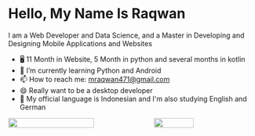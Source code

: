 # Hello, My Name Is Raqwan

I am a Web Developer and Data Science, and a Master in Developing and Designing Mobile Applications and Websites

- 🖥 11 Month in Website, 5 Month in python and several months in kotlin
- 📱 I’m currently learning Python and Android
- 📫 How to reach me: mraqwan471@gmail.com
- 😄 Really want to be a desktop developer
- 💬 My official language is Indonesian and I'm also studying English and German

<p style="display:flex">

 <img src="https://github-readme-stats.vercel.app/api?username=Rqwannn&show_icons=true&theme=tokyonight&bg_color=ffffff" width="59%">

  <img src="https://github-readme-stats.vercel.app/api/top-langs/?username=Rqwannn&theme=tokyonight&hide_langs_below=1&layout=compact&bg_color=ffffff" width="40%">

 </p>
